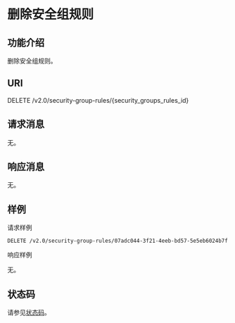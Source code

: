 # 删除安全组规则<a name="ZH-CN_TOPIC_0060595559"></a>

## 功能介绍<a name="section3752875416336"></a>

删除安全组规则。

## URI<a name="section5166852716336"></a>

DELETE /v2.0/security-group-rules/\{security\_groups\_rules\_id\}

## 请求消息<a name="section5557462116336"></a>

无。

## 响应消息<a name="section550786216336"></a>

无。

## 样例<a name="section4563711616336"></a>

请求样例

```
DELETE /v2.0/security-group-rules/07adc044-3f21-4eeb-bd57-5e5eb6024b7f
```

响应样例

无。

## 状态码<a name="section10470352390"></a>

请参见[状态码](状态码.md)。

